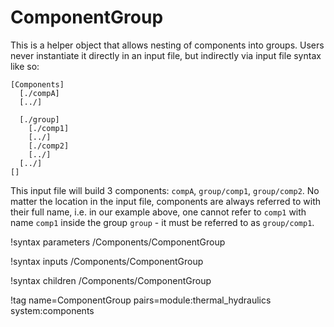 # ComponentGroup

This is a helper object that allows nesting of components into groups.  Users never instantiate it
directly in an input file, but indirectly via input file syntax like so:

```
[Components]
  [./compA]
  [../]

  [./group]
    [./comp1]
    [../]
    [./comp2]
    [../]
  [../]
[]
```

This input file will build 3 components: `compA`, `group/comp1`, `group/comp2`. No matter the location
in the input file, components are always referred to with their full name, i.e. in our example above,
one cannot refer to `comp1` with name `comp1` inside the group `group` - it must be referred to
as `group/comp1`.

!syntax parameters /Components/ComponentGroup

!syntax inputs /Components/ComponentGroup

!syntax children /Components/ComponentGroup

!tag name=ComponentGroup pairs=module:thermal_hydraulics system:components
